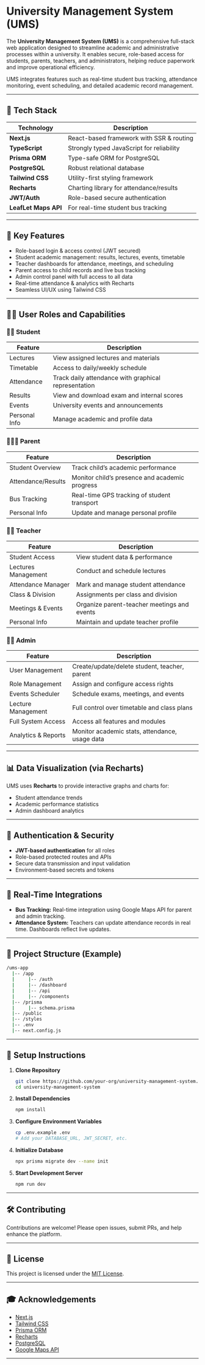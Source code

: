 # University Management System (UMS)

The **University Management System (UMS)** is a comprehensive full-stack web application designed to streamline academic and administrative processes within a university. It enables secure, role-based access for students, parents, teachers, and administrators, helping reduce paperwork and improve operational efficiency.

UMS integrates features such as real-time student bus tracking, attendance monitoring, event scheduling, and detailed academic record management.

---

## 🚀 Tech Stack

| Technology          | Description                               |
| ------------------- | ----------------------------------------- |
| **Next.js**         | React-based framework with SSR & routing  |
| **TypeScript**      | Strongly typed JavaScript for reliability |
| **Prisma ORM**      | Type-safe ORM for PostgreSQL              |
| **PostgreSQL**      | Robust relational database                |
| **Tailwind CSS**    | Utility-first styling framework           |
| **Recharts**        | Charting library for attendance/results   |
| **JWT/Auth**        | Role-based secure authentication          |
| **LeafLet Maps API** | For real-time student bus tracking        |

---

## 📅 Key Features

* Role-based login & access control (JWT secured)
* Student academic management: results, lectures, events, timetable
* Teacher dashboards for attendance, meetings, and scheduling
* Parent access to child records and live bus tracking
* Admin control panel with full access to all data
* Real-time attendance & analytics with Recharts
* Seamless UI/UX using Tailwind CSS

---

## 🧑‍🎓 User Roles and Capabilities

### 👨‍🏫 Student

| Feature       | Description                                          |
| ------------- | ---------------------------------------------------- |
| Lectures      | View assigned lectures and materials                 |
| Timetable     | Access to daily/weekly schedule                      |
| Attendance    | Track daily attendance with graphical representation |
| Results       | View and download exam and internal scores           |
| Events        | University events and announcements                  |
| Personal Info | Manage academic and profile data                     |

### 👨‍👩‍👦 Parent

| Feature            | Description                                    |
| ------------------ | ---------------------------------------------- |
| Student Overview   | Track child’s academic performance             |
| Attendance/Results | Monitor child’s presence and academic progress |
| Bus Tracking       | Real-time GPS tracking of student transport    |
| Personal Info      | Update and manage personal profile             |

### 👨‍🎓 Teacher

| Feature             | Description                                 |
| ------------------- | ------------------------------------------- |
| Student Access      | View student data & performance             |
| Lectures Management | Conduct and schedule lectures               |
| Attendance Manager  | Mark and manage student attendance          |
| Class & Division    | Assignments per class and division          |
| Meetings & Events   | Organize parent-teacher meetings and events |
| Personal Info       | Maintain and update teacher profile         |

### 🧑‍💼 Admin

| Feature             | Description                                    |
| ------------------- | ---------------------------------------------- |
| User Management     | Create/update/delete student, teacher, parent  |
| Role Management     | Assign and configure access rights             |
| Events Scheduler    | Schedule exams, meetings, and events           |
| Lecture Management  | Full control over timetable and class plans    |
| Full System Access  | Access all features and modules                |
| Analytics & Reports | Monitor academic stats, attendance, usage data |

---

## 📊 Data Visualization (via Recharts)

UMS uses **Recharts** to provide interactive graphs and charts for:

* Student attendance trends
* Academic performance statistics
* Admin dashboard analytics

---

## 🔐 Authentication & Security

* **JWT-based authentication** for all roles
* Role-based protected routes and APIs
* Secure data transmission and input validation
* Environment-based secrets and tokens

---

## 📍 Real-Time Integrations

* **Bus Tracking:** Real-time integration using Google Maps API for parent and admin tracking.
* **Attendance System:** Teachers can update attendance records in real time. Dashboards reflect live updates.

---

## 📁 Project Structure (Example)

```bash
/ums-app
  |-- /app
  |     |-- /auth
  |     |-- /dashboard
  |     |-- /api
  |     |-- /components
  |-- /prisma
  |     |-- schema.prisma
  |-- /public
  |-- /styles
  |-- .env
  |-- next.config.js
```

---

## 🚧 Setup Instructions

1. **Clone Repository**

   ```bash
   git clone https://github.com/your-org/university-management-system.git
   cd university-management-system
   ```

2. **Install Dependencies**

   ```bash
   npm install
   ```

3. **Configure Environment Variables**

   ```bash
   cp .env.example .env
   # Add your DATABASE_URL, JWT_SECRET, etc.
   ```

4. **Initialize Database**

   ```bash
   npx prisma migrate dev --name init
   ```

5. **Start Development Server**

   ```bash
   npm run dev
   ```

---

## 🛠️ Contributing

Contributions are welcome! Please open issues, submit PRs, and help enhance the platform.

---

## 📄 License

This project is licensed under the [MIT License](LICENSE).

---

## 🎓 Acknowledgements

* [Next.js](https://nextjs.org/)
* [Tailwind CSS](https://tailwindcss.com/)
* [Prisma ORM](https://www.prisma.io/)
* [Recharts](https://recharts.org/)
* [PostgreSQL](https://www.postgresql.org/)
* [Google Maps API](https://developers.google.com/maps)

---
